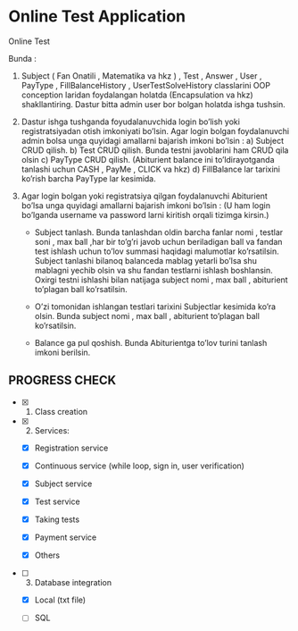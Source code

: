 # Online Test Application

Online Test

Bunda :
1)	Subject ( Fan Onatili , Matematika va hkz ) , 
Test , 
Answer , 
User , 
PayType , 
FillBalanceHistory , 
UserTestSolveHistory classlarini OOP conception laridan foydalangan holatda (Encapsulation va hkz) shakllantiring. Dastur bitta admin user bor bolgan holatda ishga tushsin.

2) Dastur ishga tushganda foyudalanuvchida login bo’lish yoki registratsiyadan otish imkoniyati bo’lsin. Agar login bolgan foydalanuvchi admin bolsa unga quyidagi amallarni bajarish imkoni bo’lsin : 
      a) Subject CRUD qilish. 
      b) Test CRUD qilish. Bunda testni javoblarini ham CRUD qila olsin
      c) PayType CRUD qilish. (Abiturient balance ini to’ldirayotganda tanlashi uchun CASH  , PayMe , CLICK va hkz)
      d) FillBalance lar tarixini ko’rish barcha PayType lar kesimida.

3) Agar login bolgan yoki registratsiya qilgan foydalanuvchi Abiturient bo’lsa unga quyidagi amallarni bajarish imkoni bo’lsin : (U ham login bo’lganda username va password larni kiritish orqali tizimga kirsin.) 
  
   - Subject tanlash. Bunda tanlashdan oldin barcha fanlar nomi , testlar soni ,  max ball ,har bir to’g’ri javob uchun beriladigan ball va  fandan test ishlash uchun to’lov summasi haqidagi malumotlar ko’rsatilsin. Subject tanlashi bilanoq balanceda mablag yetarli bo’lsa shu mablagni yechib olsin va shu fandan testlarni ishlash boshlansin. Oxirgi testni ishlashi bilan natijaga subject nomi , max ball , abiturient to’plagan ball ko’rsatilsin.

   - O’zi tomonidan ishlangan testlari tarixini Subjectlar kesimida ko’ra olsin. Bunda subject nomi , max ball , abiturient to’plagan ball ko’rsatilsin.

   - Balance ga pul qoshish. Bunda Abiturientga to’lov turini tanlash imkoni berilsin.


## PROGRESS CHECK

- [x] 1) Class creation

- [x] 2) Services:

    - [x] Registration service
    
    - [x] Continuous service (while loop, sign in, user verification)
    
    - [x] Subject service
    
    - [x] Test service
  
    - [x] Taking tests
    
    - [x] Payment service
    
    - [x] Others
  
- [ ] 3) Database integration
    - [x] Local (txt file)
    - [ ] SQL
    
